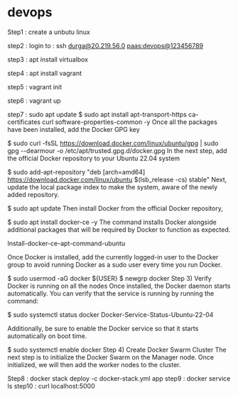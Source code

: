 
# devops
Step1 : create a unbutu linux

step2 : login to : ssh durga@20.219.56.0 <paas:devops@123456789>

step3 : apt install virtualbox

step4 : apt install vagrant

step5 : vagrant init

step6 : vagrant up

step7 : sudo apt update
$ sudo apt install apt-transport-https ca-certificates curl software-properties-common -y
Once all the packages have been installed, add the Docker GPG key

$ sudo curl -fsSL https://download.docker.com/linux/ubuntu/gpg | sudo gpg --dearmour -o /etc/apt/trusted.gpg.d/docker.gpg
In the next step, add the official Docker repository to your Ubuntu 22.04 system

$ sudo add-apt-repository "deb [arch=amd64] https://download.docker.com/linux/ubuntu $(lsb_release -cs) stable"
Next, update the local package index to make the system, aware of the newly added repository.

$ sudo apt update
Then install Docker from the official Docker repository,

$ sudo apt install docker-ce -y
The command installs Docker alongside additional packages that will be required by Docker to function as expected.

Install-docker-ce-apt-command-ubuntu

Once Docker is installed, add the currently logged-in user to the Docker group to avoid running Docker as a sudo user every time you run Docker.

$ sudo usermod -aG docker ${USER}
$ newgrp docker
Step 3) Verify Docker is running on all the nodes
Once installed, the Docker daemon starts automatically. You can verify that the service is running by running the command:

$ sudo systemctl status docker
Docker-Service-Status-Ubuntu-22-04

Additionally, be sure to enable the Docker service so that it starts automatically on boot time.

$ sudo systemctl enable docker
Step 4) Create Docker Swarm Cluster
The next step is to initialize the Docker Swarm on the Manager node. Once initialized, we will then add the worker nodes to the cluster.


Step8 : docker stack deploy -c docker-stack.yml app
step9 : docker service ls
step10 : curl localhost:5000
